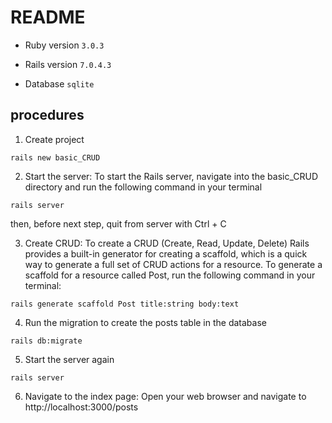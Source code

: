 # README

- Ruby version
`3.0.3`

- Rails version
`7.0.4.3`

- Database
`sqlite`

## procedures

1. Create project
```
rails new basic_CRUD
```

2. Start the server: To start the Rails server, navigate into the basic_CRUD directory and run the following command in your terminal
```
rails server
```

then, before next step, quit from server with Ctrl + C

3. Create CRUD: To create a CRUD (Create, Read, Update, Delete)
Rails provides a built-in generator for creating a scaffold, which is a quick way to generate a full set of CRUD actions for a resource.
To generate a scaffold for a resource called Post, run the following command in your terminal:
```
rails generate scaffold Post title:string body:text
```

4. Run the migration to create the posts table in the database
```
rails db:migrate
```

5. Start the server again
```
rails server
```

6. Navigate to the index page: Open your web browser and navigate to 
http://localhost:3000/posts